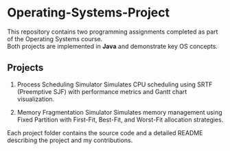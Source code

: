 # Operating-Systems-Project
This repository contains two programming assignments completed as part of the Operating Systems course.  
Both projects are implemented in **Java** and demonstrate key OS concepts.

## Projects
1. Process Scheduling Simulator
   Simulates CPU scheduling using SRTF (Preemptive SJF) with performance metrics and Gantt chart visualization.

2. Memory Fragmentation Simulator
   Simulates memory management using Fixed Partition with First-Fit, Best-Fit, and Worst-Fit allocation strategies.

Each project folder contains the source code and a detailed README describing the project and my contributions.

